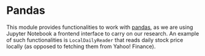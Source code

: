 Pandas
======

This module provides functionalities to work with [pandas](https://pandas.pydata.org/),
as we are using Jupyter Notebook a frontend interface to carry on our research.
An example of such functionalities is `LocalDailyReader` that reads daily stock
price locally (as opposed to fetching them from Yahoo! Finance).
